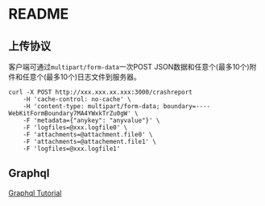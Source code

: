 # README

## 上传协议
客户端可通过`multipart/form-data`一次POST JSON数据和任意个(最多10个)附件和任意个(最多10个)日志文件到服务器。
```
curl -X POST http://xxx.xxx.xx.xxx:3000/crashreport
    -H 'cache-control: no-cache' \
    -H 'content-type: multipart/form-data; boundary=----WebKitFormBoundary7MA4YWxkTrZu0gW' \
    -F 'metadata={"anykey": "anyvalue"}' \
    -F 'logfiles=@xxx.logfile0' \
    -F 'attachments=@attachment.file0' \
    -F 'attachments=@attachement.file1' \
    -F 'logfiles=@xxx.logfile1'
```
## Graphql
[Graphql Tutorial](https://blog.apollographql.com/tutorial-building-a-graphql-server-cddaa023c035)